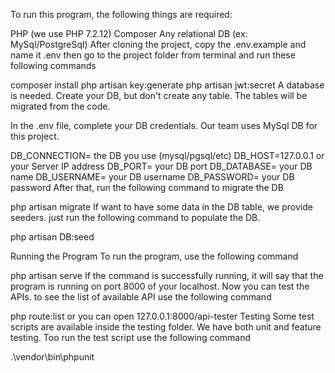 To run this program, the following things are required:

PHP (we use PHP 7.2.12)
Composer
Any relational DB (ex: MySql/PostgreSql)
After cloning the project, copy the .env.example and name it .env then go to the project folder from terminal and run these following commands

composer install
php artisan key:generate
php artisan jwt:secret
A database is needed. Create your DB, but don't create any table. The tables will be migrated from the code.

In the .env file, complete your DB credentials. Our team uses MySql DB for this project.

DB_CONNECTION= the DB you use (mysql/pgsql/etc)
DB_HOST=127.0.0.1 or your Server IP address
DB_PORT= your DB port
DB_DATABASE= your DB name
DB_USERNAME= your DB username
DB_PASSWORD= your DB password
After that, run the following command to migrate the DB

php artisan migrate
If want to have some data in the DB table, we provide seeders. just run the following command to populate the DB.

php artisan DB:seed 

Running the Program
To run the program, use the following command

php artisan serve
If the command is successfully running, it will say that the program is running on port 8000 of your localhost. Now you can test the APIs. to see the list of available API use the following command

php route:list or you can open 127.0.0.1:8000/api-tester
Testing
Some test scripts are available inside the testing folder. We have both unit and feature testing. Too run the test script use the following command

.\vendor\bin\phpunit
